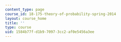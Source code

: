```yaml
---
content_type: page
course_id: 18-175-theory-of-probability-spring-2014
layout: course_home
title: ''
type: course
uid: 1584b77f-d1b9-7097-3cc2-af0e5456a3ee
---
```

